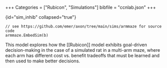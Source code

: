 +++
Categories = ["Rubicon", "Simulations"]
bibfile = "ccnlab.json"
+++

{id="sim_inhib" collapsed="true"}
```Goal
// see https://github.com/emer/axon/tree/main/sims/armmaze for source code
armmaze.EmbedSim(b)
```

<div>

This model explores how the [[Rubicon]] model exhibits goal-driven decision-making in the case of a simulated rat in a multi-arm maze, where each arm has different cost vs. benefit tradeoffs that must be learned and then used to make better decisions.


